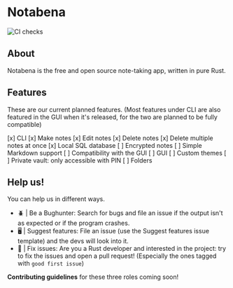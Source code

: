 # Notabena
![CI checks](https://github.com/thatfrogdev/notabena/actions/workflows/ci-checks.yml/badge.svg)

## About
Notabena is the free and open source note-taking app, written in pure Rust.

## Features
These are our current planned features. (Most features under CLI are also featured in the GUI when it's released, for the two are planned to be fully compatible)

[x] CLI
  [x] Make notes
  [x] Edit notes
  [x] Delete notes
    [x] Delete multiple notes at once
  [x] Local SQL database
  [ ] Encrypted notes
  [ ] Simple Markdown support
  [ ] Compatibility with the GUI
[ ] GUI
  [ ] Custom themes
  [ ] Private vault: only accessible with PIN
  [ ] Folders

## Help us!
You can help us in different ways.
- 🪲 | Be a Bughunter: Search for bugs and file an issue if the output isn't as expected or if the program crashes.
- 🖥️ | Suggest features: File an issue (use the Suggest features issue template) and the devs will look into it.
- 🧹 | Fix issues: Are you a Rust developer and interested in the project: try to fix the issues and open a pull request! (Especially the ones tagged with `good first issue`)

**Contributing guidelines** for these three roles coming soon!
